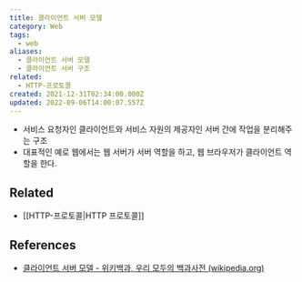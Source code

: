 ```yaml
---
title: 클라이언트 서버 모델
category: Web
tags:
  - web
aliases:
  - 클라이언트 서버 모델
  - 클라이언트 서버 구조
related:
  - HTTP-프로토콜
created: 2021-12-31T02:34:00.000Z
updated: 2022-09-06T14:00:07.557Z
---
```


<Metadata />

- 서비스 요청자인 클라이언트와 서비스 자원의 제공자인 서버 간에 작업을 분리해주는 구조
- 대표적인 예로 웹에서는 웹 서버가 서버 역할을 하고, 웹 브라우저가 클라이언트 역할을 한다.

## Related

- [[HTTP-프로토콜|HTTP 프로토콜]]

## References

- [클라이언트 서버 모델 - 위키백과, 우리 모두의 백과사전 (wikipedia.org)](https://ko.wikipedia.org/wiki/%ED%81%B4%EB%9D%BC%EC%9D%B4%EC%96%B8%ED%8A%B8_%EC%84%9C%EB%B2%84_%EB%AA%A8%EB%8D%B8)
